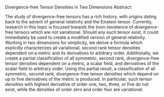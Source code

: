 Divergence-free Tensor Densities in Two Dimensions
Abstract:

The study of divergence-free tensors has a rich history, with origins dating back to
the advent of general relativity and the Einstein tensor. Currently, research in this topic
is focused towards the (non-)existence of divergence-free tensors which are not variational.
Should any such tensor exist, it could immediately be used to create a modified version
of general relativity. Working in two dimensions for simplicity, we derive a formula which
explicitly characterizes all variational, second rank tensor densities dependent on a metric
and its derivatives to arbitrary order. Additionally, we create a partial classification of all
symmetric, second rank, divergence-free tensor densities dependent on a metric, a scalar
field, and derivatives of the scalar field to arbitrary order. Using this partial result, a
classification of all symmetric, second rank, divergence-free tensor densities which depend
on up to five derivatives of the metric is produced. In particular, such tensor densities with
highest derivative of order one, two, three, or five do not exist, while the densities of order
zero and order four are variational.
